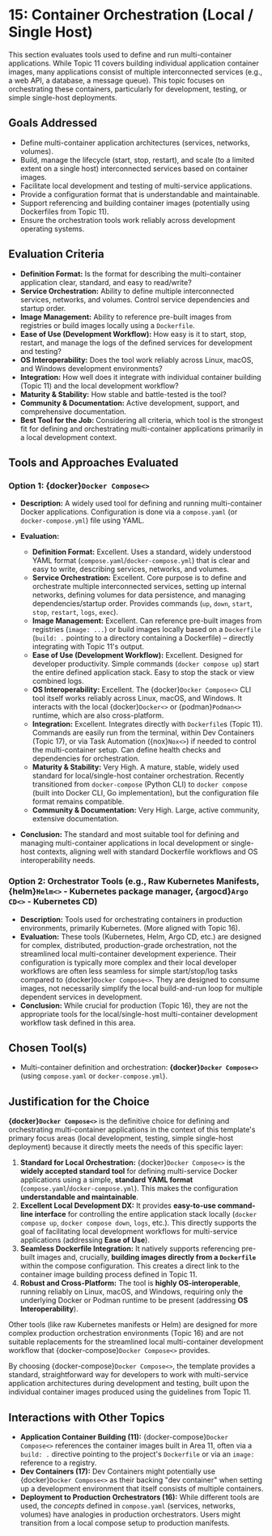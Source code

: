 # 15: Container Orchestration (Local / Single Host)

This section evaluates tools used to define and run multi-container applications. While Topic 11 covers building individual application container images, many applications consist of multiple interconnected services (e.g., a web API, a database, a message queue). This topic focuses on orchestrating these containers, particularly for development, testing, or simple single-host deployments.

## Goals Addressed

- Define multi-container application architectures (services, networks, volumes).
- Build, manage the lifecycle (start, stop, restart), and scale (to a limited extent on a single host) interconnected services based on container images.
- Facilitate local development and testing of multi-service applications.
- Provide a configuration format that is understandable and maintainable.
- Support referencing and building container images (potentially using Dockerfiles from Topic 11).
- Ensure the orchestration tools work reliably across development operating systems.

## Evaluation Criteria

- **Definition Format:** Is the format for describing the multi-container application clear, standard, and easy to read/write?
- **Service Orchestration:** Ability to define multiple interconnected services, networks, and volumes. Control service dependencies and startup order.
- **Image Management:** Ability to reference pre-built images from registries or build images locally using a `Dockerfile`.
- **Ease of Use (Development Workflow):** How easy is it to start, stop, restart, and manage the logs of the defined services for development and testing?
- **OS Interoperability:** Does the tool work reliably across Linux, macOS, and Windows development environments?
- **Integration:** How well does it integrate with individual container building (Topic 11) and the local development workflow?
- **Maturity & Stability:** How stable and battle-tested is the tool?
- **Community & Documentation:** Active development, support, and comprehensive documentation.
- **Best Tool for the Job:** Considering all criteria, which tool is the strongest fit for defining and orchestrating multi-container applications primarily in a local development context.

## Tools and Approaches Evaluated

### Option 1: {docker}`Docker Compose<>`

- **Description:** A widely used tool for defining and running multi-container Docker applications. Configuration is done via a `compose.yaml` (or `docker-compose.yml`) file using YAML.
- **Evaluation:**

  - **Definition Format:** Excellent. Uses a standard, widely understood YAML format (`compose.yaml`/`docker-compose.yml`) that is clear and easy to write, describing services, networks, and volumes.
  - **Service Orchestration:** Excellent. Core purpose is to define and orchestrate multiple interconnected services, setting up internal networks, defining volumes for data persistence, and managing dependencies/startup order. Provides commands (`up`, `down`, `start`, `stop`, `restart`, `logs`, `exec`).
  - **Image Management:** Excellent. Can reference pre-built images from registries (`image: ...`) or build images locally based on a `Dockerfile` (`build: .` pointing to a directory containing a Dockerfile) – directly integrating with Topic 11's output.
  - **Ease of Use (Development Workflow):** Excellent. Designed for developer productivity. Simple commands (`docker compose up`) start the entire defined application stack. Easy to stop the stack or view combined logs.
  - **OS Interoperability:** Excellent. The {docker}`Docker Compose<>` CLI tool itself works reliably across Linux, macOS, and Windows. It interacts with the local {docker}`Docker<>` or {podman}`Podman<>` runtime, which are also cross-platform.
  - **Integration:** Excellent. Integrates directly with `Dockerfile`s (Topic 11). Commands are easily run from the terminal, within Dev Containers (Topic 17), or via Task Automation ({nox}`Nox<>`) if needed to control the multi-container setup. Can define health checks and dependencies for orchestration.
  - **Maturity & Stability:** Very High. A mature, stable, widely used standard for local/single-host container orchestration. Recently transitioned from `docker-compose` (Python CLI) to `docker compose` (built into Docker CLI, Go implementation), but the configuration file format remains compatible.
  - **Community & Documentation:** Very High. Large, active community, extensive documentation.

- **Conclusion:** The standard and most suitable tool for defining and managing multi-container applications in local development or single-host contexts, aligning well with standard Dockerfile workflows and OS interoperability needs.

### Option 2: Orchestrator Tools (e.g., Raw Kubernetes Manifests, {helm}`Helm<>` - Kubernetes package manager, {argocd}`Argo CD<>` - Kubernetes CD)

- **Description:** Tools used for orchestrating containers in production environments, primarily Kubernetes. (More aligned with Topic 16).
- **Evaluation:** These tools (Kubernetes, Helm, Argo CD, etc.) are designed for complex, distributed, production-grade orchestration, not the streamlined local multi-container development experience. Their configuration is typically more complex and their local developer workflows are often less seamless for simple start/stop/log tasks compared to {docker}`Docker Compose<>`. They are designed to consume images, not necessarily simplify the local build-and-run loop for multiple dependent services in development.
- **Conclusion:** While crucial for production (Topic 16), they are not the appropriate tools for the local/single-host multi-container development workflow task defined in this area.

## Chosen Tool(s)

- Multi-container definition and orchestration: **{docker}`Docker Compose<>`** (using `compose.yaml` or `docker-compose.yml`).

## Justification for the Choice

**{docker}`Docker Compose<>`** is the definitive choice for defining and orchestrating multi-container applications in the context of this template's primary focus areas (local development, testing, simple single-host deployment) because it directly meets the needs of this specific layer:

1.  **Standard for Local Orchestration:** {docker}`Docker Compose<>` is the **widely accepted standard tool** for defining multi-service Docker applications using a simple, **standard YAML format** (`compose.yaml`/`docker-compose.yml`). This makes the configuration **understandable and maintainable**.
2.  **Excellent Local Development DX:** It provides **easy-to-use command-line interface** for controlling the entire application stack locally (`docker compose up`, `docker compose down`, `logs`, etc.). This directly supports the goal of facilitating local development workflows for multi-service applications (addressing **Ease of Use**).
3.  **Seamless Dockerfile Integration:** It natively supports referencing pre-built images and, crucially, **building images directly from a `Dockerfile`** within the compose configuration. This creates a direct link to the container image building process defined in Topic 11.
4.  **Robust and Cross-Platform:** The tool is **highly OS-interoperable**, running reliably on Linux, macOS, and Windows, requiring only the underlying Docker or Podman runtime to be present (addressing **OS Interoperability**).

Other tools (like raw Kubernetes manifests or Helm) are designed for more complex production orchestration environments (Topic 16) and are not suitable replacements for the streamlined local multi-container development workflow that {docker-compose}`Docker Compose<>` provides.

By choosing {docker-compose}`Docker Compose<>`, the template provides a standard, straightforward way for developers to work with multi-service application architectures during development and testing, built upon the individual container images produced using the guidelines from Topic 11.

## Interactions with Other Topics

- **Application Container Building (11):** {docker-compose}`Docker Compose<>` references the container images built in Area 11, often via a `build: .` directive pointing to the project's `Dockerfile` or via an `image:` reference to a registry.
- **Dev Containers (17):** Dev Containers might potentially use {docker}`Docker Compose<>` as their backing "dev container" when setting up a development environment that itself consists of multiple containers.
- **Deployment to Production Orchestrators (16):** While different tools are used, the _concepts_ defined in `compose.yaml` (services, networks, volumes) have analogies in production orchestrators. Users might transition from a local compose setup to production manifests.
